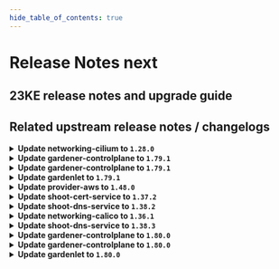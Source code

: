 ```yaml
---
hide_table_of_contents: true
---
```


# Release Notes next

## 23KE release notes and upgrade guide

## Related upstream release notes / changelogs


<details>
<summary><b>Update networking-cilium to <code>1.28.0</code></b></summary>

# [gardener/gardener-extension-networking-cilium]

## ✨ New Features

- `[OPERATOR]` Expose configuration of `cni.exclusive`.  by @axel7born [#214]

</details>

<details>
<summary><b>Update gardener-controlplane to <code>1.79.1</code></b></summary>

# [gardener/gardener]

## 📰 Noteworthy

- `[OPERATOR]` `gardener-resource-manager` now disables cache only for `Secrets` and `ConfigMap` if `DisableCachedClient` set to true. by @gardener-ci-robot [#8476]
## 🐛 Bug Fixes

- `[USER]` Applying Gardener resources server-side has caused the `the server is currently unable to handle the request` error which is now fixed. by @gardener-ci-robot [#8473]
- `[OPERATOR]` Several default settings of Kubernetes feature gates have been corrected. by @gardener-ci-robot [#8469]
- `[OPERATOR]` A bug has been fixed that prevented `ControllerInstallation`s from getting deleted when the backing `ControllerRegistration` with `.spec.deployment.policy={Always,AlwaysExceptNoShoots}` was deleted. by @gardener-ci-robot [#8451]

</details>

<details>
<summary><b>Update gardener-controlplane to <code>1.79.1</code></b></summary>

# [gardener/gardener]

## 📰 Noteworthy

- `[OPERATOR]` `gardener-resource-manager` now disables cache only for `Secrets` and `ConfigMap` if `DisableCachedClient` set to true. by @gardener-ci-robot [#8476]
## 🐛 Bug Fixes

- `[USER]` Applying Gardener resources server-side has caused the `the server is currently unable to handle the request` error which is now fixed. by @gardener-ci-robot [#8473]
- `[OPERATOR]` Several default settings of Kubernetes feature gates have been corrected. by @gardener-ci-robot [#8469]
- `[OPERATOR]` A bug has been fixed that prevented `ControllerInstallation`s from getting deleted when the backing `ControllerRegistration` with `.spec.deployment.policy={Always,AlwaysExceptNoShoots}` was deleted. by @gardener-ci-robot [#8451]

</details>

<details>
<summary><b>Update gardenlet to <code>1.79.1</code></b></summary>

# [gardener/gardener]

## 📰 Noteworthy

- `[OPERATOR]` `gardener-resource-manager` now disables cache only for `Secrets` and `ConfigMap` if `DisableCachedClient` set to true. by @gardener-ci-robot [#8476]
## 🐛 Bug Fixes

- `[USER]` Applying Gardener resources server-side has caused the `the server is currently unable to handle the request` error which is now fixed. by @gardener-ci-robot [#8473]
- `[OPERATOR]` Several default settings of Kubernetes feature gates have been corrected. by @gardener-ci-robot [#8469]
- `[OPERATOR]` A bug has been fixed that prevented `ControllerInstallation`s from getting deleted when the backing `ControllerRegistration` with `.spec.deployment.policy={Always,AlwaysExceptNoShoots}` was deleted. by @gardener-ci-robot [#8451]

</details>

<details>
<summary><b>Update provider-aws to <code>1.48.0</code></b></summary>

# [gardener/gardener-extension-provider-aws]

## 🏃 Others

- `[OPERATOR]` State update for a Worker object can be now skipped by annotating it with `worker.gardener.cloud/skip-state-update=true`. by @ialidzhikov [#801]

</details>

<details>
<summary><b>Update shoot-cert-service to <code>1.37.2</code></b></summary>

# [gardener/gardener-extension-shoot-cert-service]

## 🐛 Bug Fixes

- `[OPERATOR]` The `CustomResourceDefinition`s deployed to shoot clusters are now annotated with `resources.gardener.cloud/skip-health-check=true` to prevent `gardener-resource-manager` from recreating them too fast during shoot deletion. by `Johannes Scheerer <johannes.scheerer@sap.com>` [$7ab1bd02618105eed26fbdd829016be587ad0891]

</details>

<details>
<summary><b>Update shoot-dns-service to <code>1.38.2</code></b></summary>

# [gardener/gardener-extension-shoot-dns-service]

## 🐛 Bug Fixes

- `[OPERATOR]` The `CustomResourceDefinition`s deployed to shoot clusters are now annotated with `resources.gardener.cloud/skip-health-check=true` to prevent `gardener-resource-manager` from recreating them too fast during shoot deletion. by `Johannes Scheerer <johannes.scheerer@sap.com>` [$48423afc7bda51bbcdcee01df2c9317a3f278e1a]

</details>

<details>
<summary><b>Update networking-calico to <code>1.36.1</code></b></summary>

# [gardener/gardener-extension-networking-calico]

## 🏃 Others

- `[OPERATOR]` Vertical and horizontal cluster-proportional autoscalers for calico-typha now use different label selectors. by `Johannes Scheerer <johannes.scheerer@sap.com>` [$0f655d29fa3c3e71b81dff7751c2f5e6156b9adc]

</details>

<details>
<summary><b>Update shoot-dns-service to <code>1.38.3</code></b></summary>

# [gardener/gardener-extension-shoot-dns-service]

## 🐛 Bug Fixes

- `[OPERATOR]` Correctly apply `resources.gardener.cloud/skip-health-check=true` annotation instead of `shoot.gardener.cloud/no-cleanup=true` label. by `Rafael Franzke <rafael.franzke@sap.com>` [$e3b032fd69fffd8eef0c470eedc066358c2c4e93]

</details>

<details>
<summary><b>Update gardener-controlplane to <code>1.80.0</code></b></summary>

# [gardener/gardener]

## ⚠️ Breaking Changes

- `[DEVELOPER]` If the `kubeletCSRApprover` controller is enabled, it is now mandatory to specify the namespace in the source cluster in which the `Machine` resources reside via `.controllers.kubeletCSRApprover.machineNamespace`. by @rfranzke [#8483]
- `[DEVELOPER]` `leader-election-resource-lock` flag is dropped and the leader-election resource-lock is hard coded to leases. by @acumino [#8464]
- `[DEVELOPER]` The `.{source,target}ClientConnection.namespace` field has been renamed to `namespaces` and now takes a list of namespaces. The `.targetClientConnection.disableCachedClient` field has been removed. by @rfranzke [#8483]
- `[OPERATOR]` It is no longer possible to configure `.spec.virtualCluster.kubernetes.kubeAPIServer.authorization` in the `Garden` API. by @rfranzke [#8309]
- `[OPERATOR]` The deprecated `.spec.virtualCluster.dns.domain` field has been dropped from the `Garden` API. Make use of `.spec.virtualCluster.dns.domains`. by @rfranzke [#8434]
## 📰 Noteworthy

- `[OPERATOR]` `gardener-resource-manager` now disables cache only for `Secrets` and `ConfigMap` if `DisableCachedClient` set to true. by @acumino [#8474]
- `[OPERATOR]` The following golang dependencies have been upgraded, please consult the upstream release notes and [this issue](https://github.com/gardener/gardener/issues/8382) for guidance on upgrading your golang dependencies when vendoring this gardener version:  
  - `k8s.io/*` to `v0.28.2`  
  - `sigs.k8s.io/controller-runtime` to `v0.16.2`  
  - `sigs.k8s.io/controller-tools` to `v0.13.0` by @acumino [#8464]
- `[OPERATOR]` The target cache for `gardener-resource-manager` is now unconditionally enabled, leading to faster reconciliations and less network I/O. by @rfranzke [#8483]
- `[USER]` Gardener now reports `node`s for which the `checksum/cloud-config-data` hasn't been populated yet. This could point towards an error on the node and that not all Gardener related configuration happened successfully. by @timuthy [#8448]
## ✨ New Features

- `[OPERATOR]` `gardener-operator` now runs a new controller which protects `Secret`s and `ConfigMap`s with a finalizer in case they are referenced in `Garden` resources. by @rfranzke [#8439]
- `[OPERATOR]` It is now possible to trigger gardenlet kubeconfig renewal for unmanaged `Seed`s by annotating them with `gardener.cloud/operation=renew-kubeconfig`. This was already supported for `ManagedSeed`s only. by @oliver-goetz [#8396]
- `[OPERATOR]` The `ResourcesProgressing` condition appearing in the status of `ManagedResource`s now checks for non-terminated `Pod`s before reporting `status=False`. by @rfranzke [#8515]
- `[OPERATOR]` `gardener-operator` is now managing the Gardener control plane components (`gardener-{apiserver,admission-controller,controller-manager,scheduler}`). by @rfranzke [#8309]
- `[OPERATOR]` `gardener-operator` now renews garden access secrets and the gardenlet kubeconfig on all `Seed`s during CA/service account signing key credentials rotation. by @oliver-goetz [#8396]
- `[OPERATOR]` `gardener-operator` now takes over management of `gardener-metrics-exporter`. by @acumino [#8419]
- `[OPERATOR]` Gardener can now support clusters with Kubernetes version 1.28. In order to allow creation/update of 1.28 clusters you will have to update the version of your provider extension(s) to a version that supports 1.28 as well. Please consult the respective releases and notes in the provider extension's repository. by @oliver-goetz [#8479]
- `[OPERATOR]` It is now possible to configure `.spec.virtualCluster.gardener.gardenerAPIServer.auditWebhook` in the `Garden` API. by @rfranzke [#8309]
- `[OPERATOR]` `gardener-operator` now refuses to start if operators attempt to downgrade or skip minor Gardener versions. Please see [this document](https://github.com/gardener/gardener/blob/master/docs/deployment/version_skew_policy.md) for more information. by @rfranzke [#8413]
- `[DEVELOPER]` Gardener can now support clusters with Kubernetes version 1.28. Extension developers have to prepare individual extensions as well to work with 1.28. by @oliver-goetz [#8479]
- `[DEVELOPER]` The plutono dashboards are now verified as part of `make check`. by @Sallyan [#8401]
## 🐛 Bug Fixes

- `[OPERATOR]` A bug has been fixed that prevented `ControllerInstallation`s from getting deleted when the backing `ControllerRegistration` with `.spec.deployment.policy={Always,AlwaysExceptNoShoots}` was deleted. by @rfranzke [#8443]
- `[OPERATOR]` Several default settings of Kubernetes feature gates have been corrected. by @oliver-goetz [#8427]
- `[OPERATOR]` An issue causing several tasks from the Shoot reconciliation flow to fail with transient errors of type `duplicate filename in registry` is now fixed. by @ialidzhikov [#8478]
- `[OPERATOR]` A bug was fixed which was causing existing `Bastion` resources on the garden cluster to not be deleted when `SSHAccess` is disabled on a Shoot cluster. by @AleksandarSavchev [#8421]
- `[OPERATOR]` The `.spec.kubernetes.kubeAPIServer.serviceAccountConfig.acceptedIssuers` field of the `Shoot` spec no longer allows duplicate values. by @dimitar-kostadinov [#8466]
- `[USER]` A bug has been fixed which was allowing users to specify an extension of the same type in `.spec.extensions[].type` more than once in the `Shoot` API. by @acumino [#8457]
- `[USER]` Applying Gardener resources server-side has caused the `the server is currently unable to handle the request` error which is now fixed. by @oliver-goetz [#8468]
## 🏃 Others

- `[OPERATOR]` The Plutono version has been updated from `v7.5.23` to `v7.5.24`. by @istvanballok [#8475]
- `[OPERATOR]` The `node-local-dns` `ConfigMap` now has a label `k8s-app=node-local-dns` for identifying it. by @ScheererJ [#8505]
- `[OPERATOR]` The following image is updated:  
  - `quay.io/prometheus/prometheus`: `v2.43.1` -> `v2.47.0` by @istvanballok [#8486]
- `[OPERATOR]` extension library: State update for a Worker object can be now skipped by annotating it with `worker.gardener.cloud/skip-state-update=true`. by @ialidzhikov [#8482]
- `[OPERATOR]` The logging components: vali and valitail are now updated to v2.2.8. by @nickytd [#8458]
- `[USER]` It is possible to delete a Shoot even if `shoot.gardener.cloud/ignore` annotation is set to true. by @shafeeqes [#8432]
# [gardener/ingress-default-backend]

## 🏃 Others

- `[OPERATOR]` Update base image of `ingress-default-backend` to alpine:3.18.3 by @ScheererJ [gardener/ingress-default-backend#27]

## Docker Images
admission-controller: `eu.gcr.io/gardener-project/gardener/admission-controller:v1.80.0`
apiserver: `eu.gcr.io/gardener-project/gardener/apiserver:v1.80.0`
controller-manager: `eu.gcr.io/gardener-project/gardener/controller-manager:v1.80.0`
scheduler: `eu.gcr.io/gardener-project/gardener/scheduler:v1.80.0`
operator: `eu.gcr.io/gardener-project/gardener/operator:v1.80.0`
gardenlet: `eu.gcr.io/gardener-project/gardener/gardenlet:v1.80.0`
resource-manager: `eu.gcr.io/gardener-project/gardener/resource-manager:v1.80.0`

</details>

<details>
<summary><b>Update gardener-controlplane to <code>1.80.0</code></b></summary>

# [gardener/gardener]

## ⚠️ Breaking Changes

- `[DEVELOPER]` If the `kubeletCSRApprover` controller is enabled, it is now mandatory to specify the namespace in the source cluster in which the `Machine` resources reside via `.controllers.kubeletCSRApprover.machineNamespace`. by @rfranzke [#8483]
- `[DEVELOPER]` `leader-election-resource-lock` flag is dropped and the leader-election resource-lock is hard coded to leases. by @acumino [#8464]
- `[DEVELOPER]` The `.{source,target}ClientConnection.namespace` field has been renamed to `namespaces` and now takes a list of namespaces. The `.targetClientConnection.disableCachedClient` field has been removed. by @rfranzke [#8483]
- `[OPERATOR]` It is no longer possible to configure `.spec.virtualCluster.kubernetes.kubeAPIServer.authorization` in the `Garden` API. by @rfranzke [#8309]
- `[OPERATOR]` The deprecated `.spec.virtualCluster.dns.domain` field has been dropped from the `Garden` API. Make use of `.spec.virtualCluster.dns.domains`. by @rfranzke [#8434]
## 📰 Noteworthy

- `[OPERATOR]` `gardener-resource-manager` now disables cache only for `Secrets` and `ConfigMap` if `DisableCachedClient` set to true. by @acumino [#8474]
- `[OPERATOR]` The following golang dependencies have been upgraded, please consult the upstream release notes and [this issue](https://github.com/gardener/gardener/issues/8382) for guidance on upgrading your golang dependencies when vendoring this gardener version:  
  - `k8s.io/*` to `v0.28.2`  
  - `sigs.k8s.io/controller-runtime` to `v0.16.2`  
  - `sigs.k8s.io/controller-tools` to `v0.13.0` by @acumino [#8464]
- `[OPERATOR]` The target cache for `gardener-resource-manager` is now unconditionally enabled, leading to faster reconciliations and less network I/O. by @rfranzke [#8483]
- `[USER]` Gardener now reports `node`s for which the `checksum/cloud-config-data` hasn't been populated yet. This could point towards an error on the node and that not all Gardener related configuration happened successfully. by @timuthy [#8448]
## ✨ New Features

- `[OPERATOR]` `gardener-operator` now runs a new controller which protects `Secret`s and `ConfigMap`s with a finalizer in case they are referenced in `Garden` resources. by @rfranzke [#8439]
- `[OPERATOR]` It is now possible to trigger gardenlet kubeconfig renewal for unmanaged `Seed`s by annotating them with `gardener.cloud/operation=renew-kubeconfig`. This was already supported for `ManagedSeed`s only. by @oliver-goetz [#8396]
- `[OPERATOR]` The `ResourcesProgressing` condition appearing in the status of `ManagedResource`s now checks for non-terminated `Pod`s before reporting `status=False`. by @rfranzke [#8515]
- `[OPERATOR]` `gardener-operator` is now managing the Gardener control plane components (`gardener-{apiserver,admission-controller,controller-manager,scheduler}`). by @rfranzke [#8309]
- `[OPERATOR]` `gardener-operator` now renews garden access secrets and the gardenlet kubeconfig on all `Seed`s during CA/service account signing key credentials rotation. by @oliver-goetz [#8396]
- `[OPERATOR]` `gardener-operator` now takes over management of `gardener-metrics-exporter`. by @acumino [#8419]
- `[OPERATOR]` Gardener can now support clusters with Kubernetes version 1.28. In order to allow creation/update of 1.28 clusters you will have to update the version of your provider extension(s) to a version that supports 1.28 as well. Please consult the respective releases and notes in the provider extension's repository. by @oliver-goetz [#8479]
- `[OPERATOR]` It is now possible to configure `.spec.virtualCluster.gardener.gardenerAPIServer.auditWebhook` in the `Garden` API. by @rfranzke [#8309]
- `[OPERATOR]` `gardener-operator` now refuses to start if operators attempt to downgrade or skip minor Gardener versions. Please see [this document](https://github.com/gardener/gardener/blob/master/docs/deployment/version_skew_policy.md) for more information. by @rfranzke [#8413]
- `[DEVELOPER]` Gardener can now support clusters with Kubernetes version 1.28. Extension developers have to prepare individual extensions as well to work with 1.28. by @oliver-goetz [#8479]
- `[DEVELOPER]` The plutono dashboards are now verified as part of `make check`. by @Sallyan [#8401]
## 🐛 Bug Fixes

- `[OPERATOR]` A bug has been fixed that prevented `ControllerInstallation`s from getting deleted when the backing `ControllerRegistration` with `.spec.deployment.policy={Always,AlwaysExceptNoShoots}` was deleted. by @rfranzke [#8443]
- `[OPERATOR]` Several default settings of Kubernetes feature gates have been corrected. by @oliver-goetz [#8427]
- `[OPERATOR]` An issue causing several tasks from the Shoot reconciliation flow to fail with transient errors of type `duplicate filename in registry` is now fixed. by @ialidzhikov [#8478]
- `[OPERATOR]` A bug was fixed which was causing existing `Bastion` resources on the garden cluster to not be deleted when `SSHAccess` is disabled on a Shoot cluster. by @AleksandarSavchev [#8421]
- `[OPERATOR]` The `.spec.kubernetes.kubeAPIServer.serviceAccountConfig.acceptedIssuers` field of the `Shoot` spec no longer allows duplicate values. by @dimitar-kostadinov [#8466]
- `[USER]` A bug has been fixed which was allowing users to specify an extension of the same type in `.spec.extensions[].type` more than once in the `Shoot` API. by @acumino [#8457]
- `[USER]` Applying Gardener resources server-side has caused the `the server is currently unable to handle the request` error which is now fixed. by @oliver-goetz [#8468]
## 🏃 Others

- `[OPERATOR]` The Plutono version has been updated from `v7.5.23` to `v7.5.24`. by @istvanballok [#8475]
- `[OPERATOR]` The `node-local-dns` `ConfigMap` now has a label `k8s-app=node-local-dns` for identifying it. by @ScheererJ [#8505]
- `[OPERATOR]` The following image is updated:  
  - `quay.io/prometheus/prometheus`: `v2.43.1` -> `v2.47.0` by @istvanballok [#8486]
- `[OPERATOR]` extension library: State update for a Worker object can be now skipped by annotating it with `worker.gardener.cloud/skip-state-update=true`. by @ialidzhikov [#8482]
- `[OPERATOR]` The logging components: vali and valitail are now updated to v2.2.8. by @nickytd [#8458]
- `[USER]` It is possible to delete a Shoot even if `shoot.gardener.cloud/ignore` annotation is set to true. by @shafeeqes [#8432]
# [gardener/ingress-default-backend]

## 🏃 Others

- `[OPERATOR]` Update base image of `ingress-default-backend` to alpine:3.18.3 by @ScheererJ [gardener/ingress-default-backend#27]

## Docker Images
admission-controller: `eu.gcr.io/gardener-project/gardener/admission-controller:v1.80.0`
apiserver: `eu.gcr.io/gardener-project/gardener/apiserver:v1.80.0`
controller-manager: `eu.gcr.io/gardener-project/gardener/controller-manager:v1.80.0`
scheduler: `eu.gcr.io/gardener-project/gardener/scheduler:v1.80.0`
operator: `eu.gcr.io/gardener-project/gardener/operator:v1.80.0`
gardenlet: `eu.gcr.io/gardener-project/gardener/gardenlet:v1.80.0`
resource-manager: `eu.gcr.io/gardener-project/gardener/resource-manager:v1.80.0`

</details>

<details>
<summary><b>Update gardenlet to <code>1.80.0</code></b></summary>

# [gardener/gardener]

## ⚠️ Breaking Changes

- `[DEVELOPER]` If the `kubeletCSRApprover` controller is enabled, it is now mandatory to specify the namespace in the source cluster in which the `Machine` resources reside via `.controllers.kubeletCSRApprover.machineNamespace`. by @rfranzke [#8483]
- `[DEVELOPER]` `leader-election-resource-lock` flag is dropped and the leader-election resource-lock is hard coded to leases. by @acumino [#8464]
- `[DEVELOPER]` The `.{source,target}ClientConnection.namespace` field has been renamed to `namespaces` and now takes a list of namespaces. The `.targetClientConnection.disableCachedClient` field has been removed. by @rfranzke [#8483]
- `[OPERATOR]` It is no longer possible to configure `.spec.virtualCluster.kubernetes.kubeAPIServer.authorization` in the `Garden` API. by @rfranzke [#8309]
- `[OPERATOR]` The deprecated `.spec.virtualCluster.dns.domain` field has been dropped from the `Garden` API. Make use of `.spec.virtualCluster.dns.domains`. by @rfranzke [#8434]
## 📰 Noteworthy

- `[OPERATOR]` `gardener-resource-manager` now disables cache only for `Secrets` and `ConfigMap` if `DisableCachedClient` set to true. by @acumino [#8474]
- `[OPERATOR]` The following golang dependencies have been upgraded, please consult the upstream release notes and [this issue](https://github.com/gardener/gardener/issues/8382) for guidance on upgrading your golang dependencies when vendoring this gardener version:  
  - `k8s.io/*` to `v0.28.2`  
  - `sigs.k8s.io/controller-runtime` to `v0.16.2`  
  - `sigs.k8s.io/controller-tools` to `v0.13.0` by @acumino [#8464]
- `[OPERATOR]` The target cache for `gardener-resource-manager` is now unconditionally enabled, leading to faster reconciliations and less network I/O. by @rfranzke [#8483]
- `[USER]` Gardener now reports `node`s for which the `checksum/cloud-config-data` hasn't been populated yet. This could point towards an error on the node and that not all Gardener related configuration happened successfully. by @timuthy [#8448]
## ✨ New Features

- `[OPERATOR]` `gardener-operator` now runs a new controller which protects `Secret`s and `ConfigMap`s with a finalizer in case they are referenced in `Garden` resources. by @rfranzke [#8439]
- `[OPERATOR]` It is now possible to trigger gardenlet kubeconfig renewal for unmanaged `Seed`s by annotating them with `gardener.cloud/operation=renew-kubeconfig`. This was already supported for `ManagedSeed`s only. by @oliver-goetz [#8396]
- `[OPERATOR]` The `ResourcesProgressing` condition appearing in the status of `ManagedResource`s now checks for non-terminated `Pod`s before reporting `status=False`. by @rfranzke [#8515]
- `[OPERATOR]` `gardener-operator` is now managing the Gardener control plane components (`gardener-{apiserver,admission-controller,controller-manager,scheduler}`). by @rfranzke [#8309]
- `[OPERATOR]` `gardener-operator` now renews garden access secrets and the gardenlet kubeconfig on all `Seed`s during CA/service account signing key credentials rotation. by @oliver-goetz [#8396]
- `[OPERATOR]` `gardener-operator` now takes over management of `gardener-metrics-exporter`. by @acumino [#8419]
- `[OPERATOR]` Gardener can now support clusters with Kubernetes version 1.28. In order to allow creation/update of 1.28 clusters you will have to update the version of your provider extension(s) to a version that supports 1.28 as well. Please consult the respective releases and notes in the provider extension's repository. by @oliver-goetz [#8479]
- `[OPERATOR]` It is now possible to configure `.spec.virtualCluster.gardener.gardenerAPIServer.auditWebhook` in the `Garden` API. by @rfranzke [#8309]
- `[OPERATOR]` `gardener-operator` now refuses to start if operators attempt to downgrade or skip minor Gardener versions. Please see [this document](https://github.com/gardener/gardener/blob/master/docs/deployment/version_skew_policy.md) for more information. by @rfranzke [#8413]
- `[DEVELOPER]` Gardener can now support clusters with Kubernetes version 1.28. Extension developers have to prepare individual extensions as well to work with 1.28. by @oliver-goetz [#8479]
- `[DEVELOPER]` The plutono dashboards are now verified as part of `make check`. by @Sallyan [#8401]
## 🐛 Bug Fixes

- `[OPERATOR]` A bug has been fixed that prevented `ControllerInstallation`s from getting deleted when the backing `ControllerRegistration` with `.spec.deployment.policy={Always,AlwaysExceptNoShoots}` was deleted. by @rfranzke [#8443]
- `[OPERATOR]` Several default settings of Kubernetes feature gates have been corrected. by @oliver-goetz [#8427]
- `[OPERATOR]` An issue causing several tasks from the Shoot reconciliation flow to fail with transient errors of type `duplicate filename in registry` is now fixed. by @ialidzhikov [#8478]
- `[OPERATOR]` A bug was fixed which was causing existing `Bastion` resources on the garden cluster to not be deleted when `SSHAccess` is disabled on a Shoot cluster. by @AleksandarSavchev [#8421]
- `[OPERATOR]` The `.spec.kubernetes.kubeAPIServer.serviceAccountConfig.acceptedIssuers` field of the `Shoot` spec no longer allows duplicate values. by @dimitar-kostadinov [#8466]
- `[USER]` A bug has been fixed which was allowing users to specify an extension of the same type in `.spec.extensions[].type` more than once in the `Shoot` API. by @acumino [#8457]
- `[USER]` Applying Gardener resources server-side has caused the `the server is currently unable to handle the request` error which is now fixed. by @oliver-goetz [#8468]
## 🏃 Others

- `[OPERATOR]` The Plutono version has been updated from `v7.5.23` to `v7.5.24`. by @istvanballok [#8475]
- `[OPERATOR]` The `node-local-dns` `ConfigMap` now has a label `k8s-app=node-local-dns` for identifying it. by @ScheererJ [#8505]
- `[OPERATOR]` The following image is updated:  
  - `quay.io/prometheus/prometheus`: `v2.43.1` -> `v2.47.0` by @istvanballok [#8486]
- `[OPERATOR]` extension library: State update for a Worker object can be now skipped by annotating it with `worker.gardener.cloud/skip-state-update=true`. by @ialidzhikov [#8482]
- `[OPERATOR]` The logging components: vali and valitail are now updated to v2.2.8. by @nickytd [#8458]
- `[USER]` It is possible to delete a Shoot even if `shoot.gardener.cloud/ignore` annotation is set to true. by @shafeeqes [#8432]
# [gardener/ingress-default-backend]

## 🏃 Others

- `[OPERATOR]` Update base image of `ingress-default-backend` to alpine:3.18.3 by @ScheererJ [gardener/ingress-default-backend#27]

## Docker Images
admission-controller: `eu.gcr.io/gardener-project/gardener/admission-controller:v1.80.0`
apiserver: `eu.gcr.io/gardener-project/gardener/apiserver:v1.80.0`
controller-manager: `eu.gcr.io/gardener-project/gardener/controller-manager:v1.80.0`
scheduler: `eu.gcr.io/gardener-project/gardener/scheduler:v1.80.0`
operator: `eu.gcr.io/gardener-project/gardener/operator:v1.80.0`
gardenlet: `eu.gcr.io/gardener-project/gardener/gardenlet:v1.80.0`
resource-manager: `eu.gcr.io/gardener-project/gardener/resource-manager:v1.80.0`

</details>
